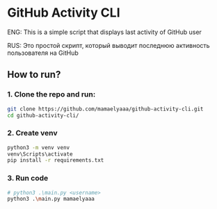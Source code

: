# GitHub Activity CLI

ENG: This is a simple script that displays last activity of GitHub user

RUS: Это простой скрипт, который выводит последнюю активность пользователя на GitHub

## How to run?

### 1. Clone the repo and run:

```bash
git clone https://github.com/mamaelyaaa/github-activity-cli.git
cd github-activity-cli/
```

### 2. Create venv

```bash
python3 -m venv venv
venv\Scripts\activate
pip install -r requirements.txt
```

### 3. Run code
```bash
# python3 .\main.py <username>
python3 .\main.py mamaelyaaa
```

